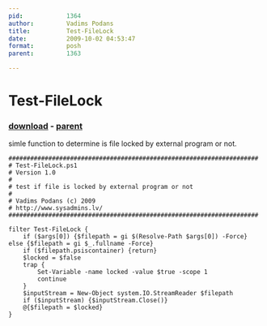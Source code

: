 ```yaml
---
pid:            1364
author:         Vadims Podans
title:          Test-FileLock
date:           2009-10-02 04:53:47
format:         posh
parent:         1363

---
```


# Test-FileLock

### [download](//scripts/1364.ps1) - [parent](//scripts/1363.md)

simle function to determine is file locked by external program or not.

```posh
#####################################################################
# Test-FileLock.ps1
# Version 1.0
#
# test if file is locked by external program or not
#
# Vadims Podans (c) 2009
# http://www.sysadmins.lv/
#####################################################################

filter Test-FileLock {
    if ($args[0]) {$filepath = gi $(Resolve-Path $args[0]) -Force} else {$filepath = gi $_.fullname -Force}
    if ($filepath.psiscontainer) {return}
    $locked = $false
    trap {
        Set-Variable -name locked -value $true -scope 1
        continue
    }
    $inputStream = New-Object system.IO.StreamReader $filepath
    if ($inputStream) {$inputStream.Close()}
    @{$filepath = $locked}
}
```
